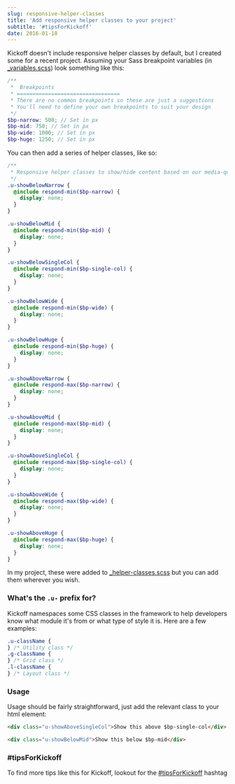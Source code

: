 ```yaml
---
slug: responsive-helper-classes
title: 'Add responsive helper classes to your project'
subtitle: '#tipsForKickoff'
date: 2016-01-18
---
```


Kickoff doesn't include responsive helper classes by default, but I created some for a recent project. Assuming your Sass breakpoint variables (in [\_variables.scss](https://github.com/TryKickoff/kickoff/blob/master/assets/src/scss/_variables.scss#L56-L64)) look something like this:

```scss
/**
 *  Breakpoints
 * =================================
 * There are no common breakpoints so these are just a suggestions
 * You'll need to define your own breakpoints to suit your design
 */
$bp-narrow: 500; // Set in px
$bp-mid: 750; // Set in px
$bp-wide: 1000; // Set in px
$bp-huge: 1250; // Set in px
```

You can then add a series of helper classes, like so:

```scss
/**
 * Responsive helper classes to show/hide content based on our media-queries
 */
.u-showBelowNarrow {
  @include respond-min($bp-narrow) {
    display: none;
  }
}

.u-showBelowMid {
  @include respond-min($bp-mid) {
    display: none;
  }
}

.u-showBelowSingleCol {
  @include respond-min($bp-single-col) {
    display: none;
  }
}

.u-showBelowWide {
  @include respond-min($bp-wide) {
    display: none;
  }
}

.u-showBelowHuge {
  @include respond-min($bp-huge) {
    display: none;
  }
}

.u-showAboveNarrow {
  @include respond-max($bp-narrow) {
    display: none;
  }
}

.u-showAboveMid {
  @include respond-max($bp-mid) {
    display: none;
  }
}

.u-showAboveSingleCol {
  @include respond-max($bp-single-col) {
    display: none;
  }
}

.u-showAboveWide {
  @include respond-max($bp-wide) {
    display: none;
  }
}

.u-showAboveHuge {
  @include respond-max($bp-huge) {
    display: none;
  }
}
```

In my project, these were added to [\_helper-classes.scss](https://github.com/TryKickoff/kickoff/blob/master/assets/src/scss/_helper-classes.scss) but you can add them wherever you wish.

### What's the `.u-` prefix for?

Kickoff namespaces some CSS classes in the framework to help developers know what module it's from or what type of style it is. Here are a few examples:

```css
.u-className {
} /* Utility class */
.g-className {
} /* Grid class */
.l-className {
} /* Layout class */
```

### Usage

Usage should be fairly straightforward, just add the relevant class to your html element:

```html
<div class="u-showAboveSingleCol">Show this above $bp-single-col</div>

<div class="u-showBelowMid">Show this below $bp-mid</div>
```

### #tipsForKickoff

To find more tips like this for Kickoff, lookout for the [#tipsForKickoff](https://twitter.com/hashtag/tipsForKickoff?f=tweets) hashtag
